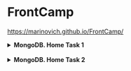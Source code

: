 # FrontCamp

https://marinovich.github.io/FrontCamp/


<details><summary><strong>MongoDB. Home Task 1</strong></summary><p>
  
 # Querying Restaurants Collection:
  ### 1. How many "Chinese" (cuisine restaurants are in"Queen" (borough)?
  ```javascript
    db.restaurants
     .find({ 
      borough: "Queens", 
      cuisine: "Chinese"
     })
     .count()
  ```
<details><summary>Answer</summary><p>728</p></details><br/>
  
  ### 2. What is the _id of the restaurant which has the grade with the highest ever score?
  ```javascript
  db.restaurants
    .find({}, { _id: 1 })
    .sort({ "grades.score": -1 })
    .limit(1)
  ```
<details><summary>Answer</summary><p>
  
```javascript
{ "_id" : ObjectId("5c0ec1b54e7d8bc111518eeb") }
```
</p></details><br/>
	
  ### 3. Add a grade { grade: "A", score: 7, date: ISODate() } to every restaurant in “Manhattan” (borough).
```javascript
  db.restaurants.updateMany(
    { borough: "Manhattan" }, 
    { $push: { grades: { grade: "A", score: 7, date: ISODate() } } }
  )
```
<br/>
	
  ### 4. What are the names of the restaurants which have a grade at index 8 with score less then 7? Use projection to include only names without _id.
  ```javascript
  db.restaurants.find({ "grades.8.score": { $lt: 7 } }, {_id:0, name:1}) 
```
<details><summary>Answer</summary><p>

```javascript
  { "name" : "Silver Krust West Indian Restaurant" }
  { "name" : "Pure Food" }
```
</p></details><br/>
	
  ### 5. What are _id and borough of “Seafood” (cuisine) restaurants which received at least one “B” grade in period from 2014-02-01 to 2014-03-01? Use projection to include only _id and borough.

```javascript
db.restaurants.find(
  { 
    "cuisine": "Seafood", 
    "grades": { $elemMatch: { 
      "grade": "B",
      "date": { 
        $gte: ISODate("2014-02-01T00:00:00Z"), 
        $lte: ISODate("2014-03-01T00:00:00Z") 
      } 
    } } 
  }, 
  { borough: 1 }
)
```
<details><summary>Answer</summary><p>

```javascript
{ 
  "_id" : ObjectId("5c0ec1b54e7d8bc11151c0fc"), 
  "borough" : "Bronx" 
}
{ 
  "_id" : ObjectId("5c0ec1b54e7d8bc11151c36c"), 
  "borough" : "Manhattan" 
}
{ 
  "_id" : ObjectId("5c100b9ce25cff1f948b18aa"), 
  "borough" : "Bronx" 
}
{
  "_id" : ObjectId("5c100b9ce25cff1f948b1b24"), 
  "borough" : "Manhattan" 
}
{
  "_id" : ObjectId("5c100cc7b26d71de0bb6a5ab"), 
  "borough" : "Bronx" 
}
{ 
  "_id" : ObjectId("5c100cc7b26d71de0bb6a823"),
  "borough" : "Manhattan" 
}
```
</p></details><br/>
	
  # Indexing Restaurants Collection
  ### 1. Create an index which will be used by this query and provide proof (from explain() or Compass UI) that the indexis indeed used by the winning plan: 

```javascript
db.restaurants.find({ name: "Glorious Food" }) 
```
  #### Index creation:

```javascript
db.restaurants.createIndex({ name: 1 })
```
<details><summary>Before index creation</summary><p>
  
```json
{
	"queryPlanner" : {
		"plannerVersion" : 1,
		"namespace" : "frontcamp.restaurants",
		"indexFilterSet" : false,
		"parsedQuery" : {
			"name" : {
				"$eq" : "Glorious Food"
			}
		},
		"winningPlan" : {
			"stage" : "COLLSCAN",
			"filter" : {
				"name" : {
					"$eq" : "Glorious Food"
				}
			},
			"direction" : "forward"
		},
		"rejectedPlans" : [ ]
	},
	"serverInfo" : {
		"host" : "mbp-alex",
		"port" : 27017,
		"version" : "4.0.4",
		"gitVersion" : "f288a3bdf201007f3693c58e140056adf8b04839"
	},
	"ok" : 1
}
```
</p></details><br/>
	
<details><summary>After index creation</summary><p>

```json
{ 
  "queryPlanner" : {
    "plannerVersion" : 1,
    "namespace" : "frontcamp.restaurants",
    "indexFilterSet" : false,
    "parsedQuery" : {
      "name" : {
        "$eq" : "Glorious Food"
      }
    },
    "winningPlan" : {
      "stage" : "FETCH",
      "inputStage" : {
        "stage" : "IXSCAN",
        "keyPattern" : {
          "name" : 1
        },
        "indexName" : "name_1",
        "isMultiKey" : false,
        "multiKeyPaths" : {
          "name" : [ ]
        },
        "isUnique" : false,
        "isSparse" : false,
        "isPartial" : false,
        "indexVersion" : 2,
        "direction" : "forward",
        "indexBounds" : {
          "name" : [
            "[\"Glorious Food\", \"Glorious Food\"]"
          ]
        }
      }
    },
    "rejectedPlans" : [ ]
  },
  "serverInfo" : {
    "host" : "mbp-alex",
    "port" : 27017,
    "version" : "4.0.4",
    "gitVersion" : "f288a3bdf201007f3693c58e140056adf8b04839"
  },
  "ok" : 1
}
```
</p></details><br/>
	
  ### 2. Drop index from task

```javascript
db.restaurants.drop({ key: { name: 1 } })
```
<br/>

  ### 3. Create an index to make this query covered and provide proof (from explain() or Compass UI) that it is indeed covered: 
  
```javascript
db.restaurants.find({ restaurant_id: "41098650" }, { _id: 0, borough: 1 })
```

  #### Index creation:

```javascript
db.restaurants.createIndex({ restaurant_id: 1, borough: 1 })
```
<details><summary>Before index creation</summary><p>

```json
{
	"queryPlanner" : {
		"plannerVersion" : 1,
		"namespace" : "frontcamp.restaurants",
		"indexFilterSet" : false,
		"parsedQuery" : {
			"restaurant_id" : {
				"$eq" : "41098650"
			}
		},
		"winningPlan" : {
			"stage" : "PROJECTION",
			"transformBy" : {
				"_id" : 0,
				"borough" : 1
			},
			"inputStage" : {
				"stage" : "COLLSCAN",
				"filter" : {
					"restaurant_id" : {
						"$eq" : "41098650"
					}
				},
				"direction" : "forward"
			}
		},
		"rejectedPlans" : [ ]
	},
	"serverInfo" : {
		"host" : "mbp-alex",
		"port" : 27017,
		"version" : "4.0.4",
		"gitVersion" : "f288a3bdf201007f3693c58e140056adf8b04839"
	},
	"ok" : 1
}
```
</p></details><br/>
	
<details><summary>After index creation</summary><p>

```json
{
	"queryPlanner" : {
		"plannerVersion" : 1,
		"namespace" : "frontcamp.restaurants",
		"indexFilterSet" : false,
		"parsedQuery" : {
			"restaurant_id" : {
				"$eq" : "41098650"
			}
		},
		"winningPlan" : {
			"stage" : "PROJECTION",
			"transformBy" : {
				"_id" : 0,
				"borough" : 1
			},
			"inputStage" : {
				"stage" : "IXSCAN",
				"keyPattern" : {
					"restaurant_id" : 1,
					"borough" : 1
				},
				"indexName" : "restaurant_id_1_borough_1",
				"isMultiKey" : false,
				"multiKeyPaths" : {
					"restaurant_id" : [ ],
					"borough" : [ ]
				},
				"isUnique" : false,
				"isSparse" : false,
				"isPartial" : false,
				"indexVersion" : 2,
				"direction" : "forward",
				"indexBounds" : {
					"restaurant_id" : [
						"[\"41098650\", \"41098650\"]"
					],
					"borough" : [
						"[MinKey, MaxKey]"
					]
				}
			}
		},
		"rejectedPlans" : [ ]
	},
	"serverInfo" : {
		"host" : "mbp-alex",
		"port" : 27017,
		"version" : "4.0.4",
		"gitVersion" : "f288a3bdf201007f3693c58e140056adf8b04839"
	},
	"ok" : 1
}
```
</p></details><br/>
	
  ### 4. Create a partial index on cuisine field which will be used only when filtering on borough equal to“Staten Island": 
  #### Uses index: 

```javascript
db.restaurants.find({ borough: "Staten Island", cuisine: "American" })
```
  #### Does not use index: 

```javascript
db.restaurants.find({ borough: "Staten Island", name: "Bagel Land" })
```
  #### Does not use index: 

```javascript
db.restaurants.find({ borough: "Queens", cuisine: "Pizza" })
```

  #### Index creation:
  
```javascript
db.restaurants.createIndex(
  { cuisine: 1 }, 
  { partialFilterExpression: { borough: "Staten Island" } }
)
```
<details><summary>db.restaurants.find({ borough: "Staten Island", cuisine: "American" }).explain()</summary><p>

```json
{
	"queryPlanner" : {
		"plannerVersion" : 1,
		"namespace" : "frontcamp.restaurants",
		"indexFilterSet" : false,
		"parsedQuery" : {
			"$and" : [
				{
					"borough" : {
						"$eq" : "Staten Island"
					}
				},
				{
					"cuisine" : {
						"$eq" : "American"
					}
				}
			]
		},
		"winningPlan" : {
			"stage" : "FETCH",
			"filter" : {
				"borough" : {
					"$eq" : "Staten Island"
				}
			},
			"inputStage" : {
				"stage" : "IXSCAN",
				"keyPattern" : {
					"cuisine" : 1
				},
				"indexName" : "cuisine_1",
				"isMultiKey" : false,
				"multiKeyPaths" : {
					"cuisine" : [ ]
				},
				"isUnique" : false,
				"isSparse" : false,
				"isPartial" : true,
				"indexVersion" : 2,
				"direction" : "forward",
				"indexBounds" : {
					"cuisine" : [
						"[\"American\", \"American\"]"
					]
				}
			}
		},
		"rejectedPlans" : [ ]
	},
	"serverInfo" : {
		"host" : "mbp-alex",
		"port" : 27017,
		"version" : "4.0.4",
		"gitVersion" : "f288a3bdf201007f3693c58e140056adf8b04839"
	},
	"ok" : 1
}
```
</p></details><br/>
	
<details><summary>db.restaurants.find({ borough: "Staten Island", name: "Bagel Land" }).explain()</summary><p>

```json
	{
	"queryPlanner" : {
		"plannerVersion" : 1,
		"namespace" : "frontcamp.restaurants",
		"indexFilterSet" : false,
		"parsedQuery" : {
			"$and" : [
				{
					"borough" : {
						"$eq" : "Staten Island"
					}
				},
				{
					"name" : {
						"$eq" : "Bagel Land"
					}
				}
			]
		},
		"winningPlan" : {
			"stage" : "COLLSCAN",
			"filter" : {
				"$and" : [
					{
						"borough" : {
							"$eq" : "Staten Island"
						}
					},
					{
						"name" : {
							"$eq" : "Bagel Land"
						}
					}
				]
			},
			"direction" : "forward"
		},
		"rejectedPlans" : [ ]
	},
	"serverInfo" : {
		"host" : "mbp-alex",
		"port" : 27017,
		"version" : "4.0.4",
		"gitVersion" : "f288a3bdf201007f3693c58e140056adf8b04839"
	},
	"ok" : 1
}
```
</p></details><br/>
	
<details><summary>db.restaurants.find({ borough: "Queens", cuisine: "Pizza" }).explain()</summary><p>

```json
	{
	"queryPlanner" : {
		"plannerVersion" : 1,
		"namespace" : "frontcamp.restaurants",
		"indexFilterSet" : false,
		"parsedQuery" : {
			"$and" : [
				{
					"borough" : {
						"$eq" : "Queens"
					}
				},
				{
					"cuisine" : {
						"$eq" : "Pizza"
					}
				}
			]
		},
		"winningPlan" : {
			"stage" : "COLLSCAN",
			"filter" : {
				"$and" : [
					{
						"borough" : {
							"$eq" : "Queens"
						}
					},
					{
						"cuisine" : {
							"$eq" : "Pizza"
						}
					}
				]
			},
			"direction" : "forward"
		},
		"rejectedPlans" : [ ]
	},
	"serverInfo" : {
		"host" : "mbp-alex",
		"port" : 27017,
		"version" : "4.0.4",
		"gitVersion" : "f288a3bdf201007f3693c58e140056adf8b04839"
	},
	"ok" : 1
}
```
</p></details><br/>
	
  ### 5. Create an index to make query from task 3.4 covered and provide proof (from explain() or Compass UI) that it is indeed covered
	
  #### Index creation:
  
```javascript
db.restaurants.createIndex(
  { "grades.8.score": 1, name: 1, _id: 1 }, 
  { partialFilterExpression: { "grades.8.score": { $lt: 7 } } }
)
```
<details><summary>Before index creation</summary><p>
  
```json
{
	"queryPlanner" : {
		"plannerVersion" : 1,
		"namespace" : "frontcamp.restaurants",
		"indexFilterSet" : false,
		"parsedQuery" : {
			"grades.8.score" : {
				"$lt" : 7
			}
		},
		"winningPlan" : {
			"stage" : "PROJECTION",
			"transformBy" : {
				"_id" : 0,
				"name" : 1
			},
			"inputStage" : {
				"stage" : "COLLSCAN",
				"filter" : {
					"grades.8.score" : {
						"$lt" : 7
					}
				},
				"direction" : "forward"
			}
		},
		"rejectedPlans" : [ ]
	},
	"serverInfo" : {
		"host" : "mbp-alex",
		"port" : 27017,
		"version" : "4.0.4",
		"gitVersion" : "f288a3bdf201007f3693c58e140056adf8b04839"
	},
	"ok" : 1
}
```
</p></details><br/>
	
<details><summary>After index creation</summary><p>

```json
{
	"queryPlanner" : {
		"plannerVersion" : 1,
		"namespace" : "frontcamp.restaurants",
		"indexFilterSet" : false,
		"parsedQuery" : {
			"grades.8.score" : {
				"$lt" : 7
			}
		},
		"winningPlan" : {
			"stage" : "PROJECTION",
			"transformBy" : {
				"_id" : 0,
				"name" : 1
			},
			"inputStage" : {
				"stage" : "IXSCAN",
				"keyPattern" : {
					"grades.8.score" : 1,
					"name" : 1
				},
				"indexName" : "grades.8.score_1_name_1",
				"isMultiKey" : false,
				"multiKeyPaths" : {
					"grades.8.score" : [ ],
					"name" : [ ]
				},
				"isUnique" : false,
				"isSparse" : false,
				"isPartial" : true,
				"indexVersion" : 2,
				"direction" : "forward",
				"indexBounds" : {
					"grades.8.score" : [
						"[-inf.0, 7.0)"
					],
					"name" : [
						"[MinKey, MaxKey]"
					]
				}
			}
		},
		"rejectedPlans" : [
			{
				"stage" : "PROJECTION",
				"transformBy" : {
					"_id" : 0,
					"name" : 1
				},
				"inputStage" : {
					"stage" : "FETCH",
					"inputStage" : {
						"stage" : "IXSCAN",
						"keyPattern" : {
							"grades.8.score" : 1
						},
						"indexName" : "grades.8.score_1",
						"isMultiKey" : false,
						"multiKeyPaths" : {
							"grades.8.score" : [ ]
						},
						"isUnique" : false,
						"isSparse" : false,
						"isPartial" : true,
						"indexVersion" : 2,
						"direction" : "forward",
						"indexBounds" : {
							"grades.8.score" : [
								"[-inf.0, 7.0)"
							]
						}
					}
				}
			},
			{
				"stage" : "PROJECTION",
				"transformBy" : {
					"_id" : 0,
					"name" : 1
				},
				"inputStage" : {
					"stage" : "IXSCAN",
					"keyPattern" : {
						"grades.8.score" : 1,
						"name" : 1,
						"_id" : 1
					},
					"indexName" : "grades.8.score_1_name_1__id_1",
					"isMultiKey" : false,
					"multiKeyPaths" : {
						"grades.8.score" : [ ],
						"name" : [ ],
						"_id" : [ ]
					},
					"isUnique" : false,
					"isSparse" : false,
					"isPartial" : true,
					"indexVersion" : 2,
					"direction" : "forward",
					"indexBounds" : {
						"grades.8.score" : [
							"[-inf.0, 7.0)"
						],
						"name" : [
							"[MinKey, MaxKey]"
						],
						"_id" : [
							"[MinKey, MaxKey]"
						]
					}
				}
			}
		]
	},
	"serverInfo" : {
		"host" : "mbp-alex",
		"port" : 27017,
		"version" : "4.0.4",
		"gitVersion" : "f288a3bdf201007f3693c58e140056adf8b04839"
	},
	"ok" : 1
}
```
</p></details><br/>

</p></details><br/>

<details><summary><strong>MongoDB. Home Task 2</strong></summary><p>
  
# Aggregating Airlines Collection:
  
### 1. How many records does each airline class have? Use $project to show result as 
```{ class: "Z", total: 999 }```
```javascript
  db.airlines.aggregate([
    { $group: { _id:"$class", total:{ $sum:1 } } }, 
    { $project:{ _id:0, class:"$_id", total:"$total" } }
  ])
```
<details><summary>Answer</summary><p>
  
```javascript
{ "class" : "F", "total" : 140343 }
{ "class" : "L", "total" : 23123 }
{ "class" : "P", "total" : 5683 }
{ "class" : "G", "total" : 17499 }
```
</p></details><br/>

### 2. What are the top 3 destination cities outside of the United States (destCountry field, not included) with the highest average passengers count? Show result as
```{ "avgPassengers" : 2312.380, "city" : "Minsk, Belarus" } ```
```javascript
  db.airlines.aggregate([
    { $match: { "destCountry" : { $ne:"United States" } } }, 
    { $group: { _id: "$destCity", avg: { $avg: "$passengers" } } },
    { $sort: { avg: -1 } }, 
    { $project: { _id: 0, avgPassengers: "$avg", city: "$_id"} }, 
    { $limit: 3 }
  ])
```
<details><summary>Answer</summary><p>
  
```javascript
{ "avgPassengers" : 8052.380952380952, "city" : "Abu Dhabi, United Arab Emirates" }
{ "avgPassengers" : 7176.596638655462, "city" : "Dubai, United Arab Emirates" }
{ "avgPassengers" : 7103.333333333333, "city" : "Guangzhou, China" }
```
</p></details><br/>

### 3. Which carriers provide flights to Latvia (destCountry)? Show result as one document
```{ "_id" : "Latvia", "carriers" : [ "carrier1", " carrier2", …] }```
```javascript
  db.airlines.aggregate([
    { $match: { "destCountry": "Latvia" } }, 
    { $group: { _id: "$destCountry", carriers: { $addToSet: "$carrier" } } }
  ])
```
<details><summary>Answer</summary><p>
  
```javascript
{ 
  "_id" : "Latvia", 
  "carriers" : [ 
    "Blue Jet SP Z o o", 
    "Uzbekistan Airways", 
    "JetClub AG" 
  ] 
}
```
</p></details><br/>

### 4.  What are the carriers which flue the most number of passengers from the United State to either Greece, Italy or Spain? Find top 10 carriers, but provide the last 7 carriers (do not include the first 3). Show result as 
```{ "_id" : "<carrier>", "total" : 999}```
```javascript
  db.airlines.aggregate([
    { $match: {
      "originCountry": "United States", 
      "destCountry": { $in: ["Spain","Italy","Greece"] } }
    }, 
    { $group: { _id: "$carrier", total: { $sum: 1 } } }, 
    { $sort: { total: -1 } }, 
    { $limit: 10 }, 
    { $skip: 3 }
  ])
```
<details><summary>Answer</summary><p>
  
```javascript
{ "_id" : "Iberia Air Lines Of Spain", "total" : 41 }
{ "_id" : "VistaJet Limited", "total" : 38 }
{ "_id" : "Compagnia Aerea Italiana", "total" : 33 }
{ "_id" : "Cargolux Airlines International S.A", "total" : 21 }
{ "_id" : "Air Europa", "total" : 20 }
{ "_id" : "TAG Aviation Espana S.L.", "total" : 18 }
{ "_id" : "Atlas Air Inc.", "total" : 13 }
```
</p></details><br/>

### 5. Find the city (originCity) with the highest sum of passengers for each state (originState) of the United States (originCountry). Provide the city for the first 5 states ordered by state alphabetically (you should see the city for Alaska, Arizona and etc). Show result as 
```{ "totalPassengers" : 999, "location" : { "state" : "abc", "city" : "xyz" } }```
```javascript
db.airlines.aggregate([
  { $match: { "originCountry": "United States" } }, 
  { $group: { _id: { state: "$originState", city: "$originCity" }, passengers: { $sum: "$passengers" } } }, 
  { $sort: { "passengers": -1 } },
  { $group: { _id: "$_id.state", other: { $push: { passengers: "$passengers", city: "$_id.city" } } } }, 
  { $project: { _id: "$_id", other: { $arrayElemAt: [ "$other", 0 ] } } },
  { $project: { totalPassengers: "$other.passengers", location: {state: "$_id", city: "$other.city" }, _id: 0 } }, 
  { $sort: { "location.state": 1 } }, 
  { $limit: 5 }
])
```
<details><summary>Answer</summary><p>
  
```javascript
{ "totalPassengers" : 760120, "location" : { "state" : "Alabama", "city" : "Birmingham, AL" } }
{ "totalPassengers" : 1472404, "location" : { "state" : "Alaska", "city" : "Anchorage, AK" } }
{ "totalPassengers" : 13152753, "location" : { "state" : "Arizona", "city" : "Phoenix, AZ" } }
{ "totalPassengers" : 571452, "location" : { "state" : "Arkansas", "city" : "Little Rock, AR" } }
{ "totalPassengers" : 23701556, "location" : { "state" : "California", "city" : "Los Angeles, CA" } }
```
</p></details><br/>

# Aggregate Enron Collection:
  
### Which pair of people have the greatest number of messages in the dataset?

```javascript
  db.enron.aggregate([
    { $unwind: "$headers.To" }, 
    { $group: { _id: { from: "$headers.From", to: "$headers.To" }, sum: { $sum:1 } } }, 
    { $sort: { "sum": -1 } }, 
    { $limit: 1 }
  ])
```
<details><summary>Answer</summary><p>
  
```javascript
{ "_id" : { "from" : "veronica.espinoza@enron.com", "to" : "recipients@enron.com" }, "sum" : 2181 }
```
</p></details><br/>
  
</p></details><br/>
